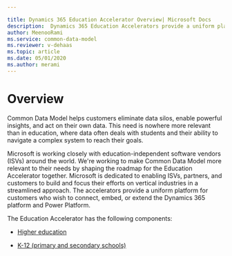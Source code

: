 ```yaml
---

title: Dynamics 365 Education Accelerator Overview| Microsoft Docs
description:  Dynamics 365 Education Accelerators provide a uniform platform for education customers to connect, embed, or extend the Dynamics 365 platform and Power Platform.
author: MeenooRami
ms.service: common-data-model
ms.reviewer: v-dehaas
ms.topic: article
ms.date: 05/01/2020
ms.author: merami
---
```


# Overview

Common Data Model helps customers eliminate data silos, enable powerful insights, and act on their own data. This need is nowhere more relevant than in education, where data often deals with students and their ability to navigate a complex system to reach their goals.

Microsoft is working closely with education-independent software vendors (ISVs) around the world. We're working to make Common Data Model more relevant to their needs by shaping the roadmap for the Education Accelerator together. Microsoft is dedicated to enabling ISVs, partners, and customers to build and focus their efforts on vertical industries in a streamlined approach. The accelerators provide a uniform platform for customers who wish to connect, embed, or extend the Dynamics 365 platform and Power Platform.

The Education Accelerator has the following components:

- [Higher education](hied-accelerator.md)

- [K-12 (primary and secondary schools)](edu-k12-accelerator.md)
<!--note from editor: What is the actual name of the accelerator component in the UI? I see K12 without the hyphen in the screenshots, but see k-12 with the hyphen used even when referring to the accelerator component. -->
